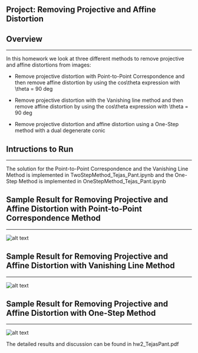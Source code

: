 ## Project: Removing Projective and Affine Distortion

## Overview
---
In this homework we look at three different methods to remove projective and affine distortions
from images:

* Remove projective distortion with Point-to-Point Correspondence and then remove affine
distortion by using the cos\theta expression with \theta = 90 deg

* Remove projective distortion with the Vanishing line method and then remove affine distortion
by using the cos\theta expression with \theta = 90 deg

* Remove projective distortion and affine distortion using a One-Step method with a dual
degenerate conic

[//]: # (Image References)

[image1]: ./write_up_images/point_to_point.png "Image 1"
[image2]: ./write_up_images/vanishing_line.png "Image 2"
[image3]: ./write_up_images/one_step.png "Image 3"

## Intructions to Run
---
The solution for the Point-to-Point Correspondence and the Vanishing Line Method is implemented in TwoStepMethod_Tejas_Pant.ipynb and the One-Step Method is implemented in OneStepMethod_Tejas_Pant.ipynb

## Sample Result for Removing Projective and Affine Distortion with Point-to-Point Correspondence Method
---
![alt text][image1]

## Sample Result for Removing Projective and Affine Distortion with Vanishing Line Method
---
![alt text][image2]


## Sample Result for Removing Projective and Affine Distortion with One-Step Method
---
![alt text][image3]


The detailed results and discussion can be found in hw2_TejasPant.pdf 
